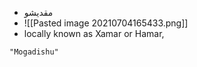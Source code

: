 - مقديشو
- ![[Pasted image 20210704165433.png]]
-  locally known as Xamar or Hamar,

```query
"Mogadishu"
```